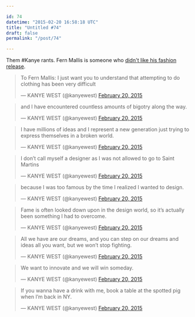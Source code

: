 ```yaml
---

id: 74
datetime: "2015-02-20 16:58:18 UTC"
title: "Untitled #74"
draft: false
permalink: "/post/74"

---
```


Them #Kanye rants. Fern Mallis is someone who [didn't like his fashion release](http://www.designntrend.com/articles/40640/20150219/kanye-west-has-fans-and-haters-in-new-york-ny-fashion-week-creators-disses-him.htm).

<blockquote class="twitter-tweet" lang="en"><p>To Fern Mallis: I just want you to understand that attempting to do clothing has been very difficult</p>&mdash; KANYE WEST (@kanyewest) <a href="https://twitter.com/kanyewest/status/568799033189232640">February 20, 2015</a></blockquote>

<blockquote class="twitter-tweet" lang="en"><p>and I have encountered countless amounts of bigotry along the way.</p>&mdash; KANYE WEST (@kanyewest) <a href="https://twitter.com/kanyewest/status/568799064843685888">February 20, 2015</a></blockquote>

<blockquote class="twitter-tweet" lang="en"><p>I have millions of ideas and I represent a new generation just trying to express themselves in a broken world.</p>&mdash; KANYE WEST (@kanyewest) <a href="https://twitter.com/kanyewest/status/568799126965473281">February 20, 2015</a></blockquote>

<blockquote class="twitter-tweet" lang="en"><p>I don’t call myself a designer as I was not allowed to go to Saint Martins</p>&mdash; KANYE WEST (@kanyewest) <a href="https://twitter.com/kanyewest/status/568799151686750208">February 20, 2015</a></blockquote>

<blockquote class="twitter-tweet" lang="en"><p>because I was too famous by the time I realized I wanted to design.</p>&mdash; KANYE WEST (@kanyewest) <a href="https://twitter.com/kanyewest/status/568799174637985792">February 20, 2015</a></blockquote>

<blockquote class="twitter-tweet" lang="en"><p>Fame is often looked down upon in the design world, so it’s actually been something I had to overcome.</p>&mdash; KANYE WEST (@kanyewest) <a href="https://twitter.com/kanyewest/status/568799196234387457">February 20, 2015</a></blockquote>

<blockquote class="twitter-tweet" lang="en"><p>All we have are our dreams, and you can step on our dreams and ideas all you want, but we won’t stop fighting.</p>&mdash; KANYE WEST (@kanyewest) <a href="https://twitter.com/kanyewest/status/568799246226292737">February 20, 2015</a></blockquote>

<blockquote class="twitter-tweet" lang="en"><p>We want to innovate and we will win someday.</p>&mdash; KANYE WEST (@kanyewest) <a href="https://twitter.com/kanyewest/status/568799361599082496">February 20, 2015</a></blockquote>

<blockquote class="twitter-tweet" lang="en"><p>If you wanna have a drink with me, book a table at the spotted pig when I’m back in NY.</p>&mdash; KANYE WEST (@kanyewest) <a href="https://twitter.com/kanyewest/status/568799391571513344">February 20, 2015</a></blockquote>

